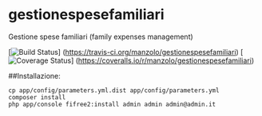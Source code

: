 # gestionespesefamiliari
Gestione spese familiari (family expenses management)

[![Build Status](https://travis-ci.org/manzolo/gestionespesefamiliari.svg?branch=master)]
(https://travis-ci.org/manzolo/gestionespesefamiliari) [![Coverage Status](https://img.shields.io/coveralls/manzolo/gestionespesefamiliari.svg)] 
(https://coveralls.io/r/manzolo/gestionespesefamiliari)

##Installazione:
```
cp app/config/parameters.yml.dist app/config/parameters.yml
composer install
php app/console fifree2:install admin admin admin@admin.it

```
